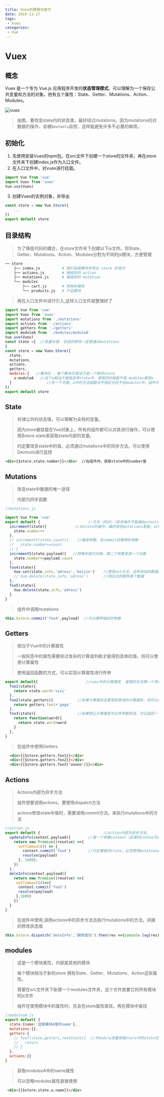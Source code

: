 ```yaml
---
title: Vuex的使用与技巧
date: 2019-11-27
tags:
 - Vuex
categories: 
 - Vue
---
```


# Vuex

## 概念

Vuex 是一个专为 Vue.js 应用程序开发的**状态管理模式**。可以理解为一个保存公共变量和方法的对象。他有五个属性：State、Getter、Mutations、Action、Modules。

![vuex](https://vuex.vuejs.org/vuex.png)

> 由图，要改变state内的状态值，最好经过mutations。因为mutations的对数据的操作，会被`Devtools`监控，这样能避免许多不必要的麻烦。

## 初始化

1. 先使用安装Vuex的npm包，在src文件下创建一个store的文件夹，再在store文件夹下创建index.js作为入口文件。
2. 在入口文件中，对vuex进行挂载。

```js
import Vue from 'vue'
import Vuex from 'vuex'
Vue.use(Vuex)
```



3. 创建Vuex的实例对象，并导出

```js
const store = new Vue.Store({
    ...
})
export default store
```

## 目录结构

> 为了降低代码的耦合，在store文件夹下创建以下js文件。将State、Getter、Mutations、Action、Modules分割为不同的js模块，方便管理

```bash
── store
    ├── index.js          # 我们组装模块并导出 store 的地方
    ├── actions.js        # 根级别的 action
    ├── mutations.js      # 根级别的 mutation
    └── modules
        ├── cart.js       # 购物车模块
        └── products.js   # 产品模块
```

> 再在入口文件中进行引入,这样入口文件就整理好了

```js
import Vue from 'vue'
import Vuex from 'vuex'
import mutations from './mutations'
import actions from './actions'
import getters from './getters'
import moduleA from './modules/moduleA'
Vue.use(Vuex)
const state ={  //变量存储  状态的修改一定要通过mutations
}
const store = new Vuex.Store({
  state,
  mutations,
  actions,
  getters,  
  modules:{   //模块化 ，每个模块又相当于是一个新的store
    a:moduleA   //这个a相当于被放进来state中，调用的时候就不用.modules拿到a
  }                //另一个方面，a中的方法函数也不用区分在不在modules中，组件中调用commit时，会现在mutations中store中找，然后再去modules中的模块中找
})
export default store
```

## State

> 存储公共的状态值，可以理解为全局的变量。
>
> 因为store被挂载在Vue对象上，所有的组件都可以对其进行操作，可以使用$store.state来获取state内部的变量。
>
> 约定要改变state中的值，必须通过mutations中的同步方法，可以使用Devtools进行监控

```html
<div>{$store.state.number}}</div>  //在组件内，获取state中的number值
```

## Mutations

> 改变state中数据的唯一途径
>
> 内部为同步函数

```js
//mutations.js

import Vue from 'vue'
export default {                      //方法（同步）（异步操作不能被devtools监控）
  increment(state){             //对state的操作，最好放在mutations里面，以便于用devtools进行监听，解决不必要的麻烦
    state.number++
  },
  // increment5(state,count){    //接受参数，在commit后携带的参数
  //   state.number+=count
  // }
  increment5(state,payload){   //特殊的提交风格，第二个参数变成一个对象
    state.number+=payload.count
  },
  foo4(state){
    Vue.set(state.info,'adress','beijin')    //使用set方法，这样添加的数据就可以有数据响应能力（能在界面上及时显示） 
    // Vue.delete(state.info,'adress')       //响应式的删除某个数据
  },
  foo5(state){
    Vue.delete(state.info,'adress')
  }
}
```

> 组件中调用mutations

```js
this.$store.commit('foo4',payload)  //可以携带相应的参数
```

## Getters

> 相当于Vue中的计算属性
>
> 一般标签中的属性需要经过发杂的计算或判断才能得到具体的值，则可以使用计算属性
>
> 使用返回函数的方式，可以实现计算属性进行传参

```js
export default{                      //vuex中的计算属性  里面的方法第一个参数是state，第二参数默认是getters
  foo1(state){
    return state.word+'xixi'
  },
  foo2(state,getters){           //如果计算属性还要用到其他的计算属性，则可以把getters当作参数 在内部使用
    return getters.foo1+'gaga'
  },
  foo3(state){                   //如果想让计算属性可以传参数的话，可以返回一个可以携带参数func
    return function(word){
      return state.word+word
    }
  },
}
```

> 在组件中使用Getters

```html
  <div>{{$store.getters.foo1}}</div>
  <div>{{$store.getters.foo2}}</div>
  <div>{{$store.getters.foo3('ooooo')}}</div>
```

## Actions

> Actions内部为异步方法
>
> 组件想要调用actions，要使用dispatch方法
>
> actions修改state中值时，需要调用commit方法，来执行mutations中的方法

```js
//action.js
export default {                             //action内部为异步方法，
  updataInfo(context,payload){        //第一个参数context（这里的contex可以看作store对象）是必须的，第二个参数是组件调用dispatch传入的第二个参数，
    return new Promise((resolve) =>{  
      setTimeout(() => {
        context.commit('foo4')        //约定要操作state，必须使用mutations中的方法，所以这里还是哟啊调用commit
        resolve(payload)
      }, 1000);
    })
  },
  deleInfo(context,payload){
    return new Promise((resolve) =>{
     setTimeout(()=>{
      context.commit('foo5')
      resolve(payload)
     },1000)
    })
  }
}
```

> 在组件中使用,调用actions中的异步方法去执行mutations中的方法，间接的修改状态值

```js
this.$store.dispatch('deleInfo','删除成功').then(res =>{console.log(res);
```

## modules

> 这是一个模块属性，内部是其他的模块
>
> 每个模块相当于新的store 拥有State、Getter、Mutations、Action这些属性。
>
> 需要在src文件夹下新建一个modules文件夹，这个文件放置它的所有模块的js文件
>
> 组件在使用模块中的属性时，先会在store属性查找，再在模块中查找

```js
//modulesA.js
export default {
  state:{name:'这是模块A里的name'},
  mutations:{},
  getters:{
    // foo7(state,getters,rootState){  //子module想要获取store中的state可以传入rootstate作为参数来代表
    //   return 
    // }
  },
  actions:{}
}
```

> 获取modulesA中的name属性
>
> 可以忽略modules属性直接使用

```html
 <div>{{$store.state.a.name}}</div>
```

